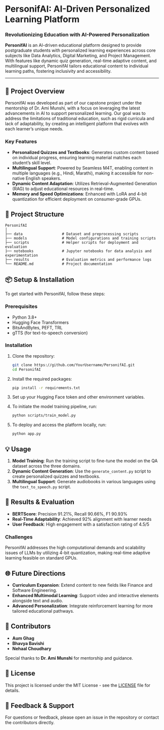 
# PersonifAI: AI-Driven Personalized Learning Platform



### Revolutionizing Education with AI-Powered Personalization

**PersonifAI** is an AI-driven educational platform designed to provide postgraduate students with personalized learning experiences across core subjects like Data Analytics, Digital Marketing, and Project Management. With features like dynamic quiz generation, real-time adaptive content, and multilingual support, PersonifAI tailors educational content to individual learning paths, fostering inclusivity and accessibility.

---

## 🚀 Project Overview

PersonifAI was developed as part of our capstone project under the mentorship of Dr. Ami Munshi, with a focus on leveraging the latest advancements in AI to support personalized learning. Our goal was to address the limitations of traditional education, such as rigid curricula and lack of adaptability, by creating an intelligent platform that evolves with each learner’s unique needs.

### Key Features

- **Personalized Quizzes and Textbooks**: Generates custom content based on individual progress, ensuring learning material matches each student’s skill level.
- **Multilingual Support**: Powered by Seamless M4T, enabling content in multiple languages (e.g., Hindi, Marathi), making it accessible for non-native English speakers.
- **Dynamic Content Adaptation**: Utilizes Retrieval-Augmented Generation (RAG) to adjust educational resources in real-time.
- **Memory and Speed Optimizations**: Enhanced with LoRA and 4-bit quantization for efficient deployment on consumer-grade GPUs.

## 📑 Project Structure

```plaintext
PersonifAI
│
├── data                  # Dataset and preprocessing scripts
├── models                # Model configurations and training scripts
├── scripts               # Helper scripts for deployment and evaluation
├── notebooks             # Jupyter notebooks for data analysis and experimentation
├── results               # Evaluation metrics and performance logs
└── README.md             # Project documentation
```

## 📦 Setup & Installation

To get started with PersonifAI, follow these steps:

### Prerequisites

- Python 3.8+
- Hugging Face Transformers
- BitsAndBytes, PEFT, TRL
- gTTS (for text-to-speech conversion)

### Installation

1. Clone the repository:

   ```bash
   git clone https://github.com/YourUsername/PersonifAI.git
   cd PersonifAI
   ```

2. Install the required packages:

   ```bash
   pip install -r requirements.txt
   ```

3. Set up your Hugging Face token and other environment variables.

4. To initiate the model training pipeline, run:

   ```bash
   python scripts/train_model.py
   ```

5. To deploy and access the platform locally, run:

   ```bash
   python app.py
   ```

## 💡 Usage

1. **Model Training**: Run the training script to fine-tune the model on the QA dataset across the three domains.
2. **Dynamic Content Generation**: Use the `generate_content.py` script to create personalized quizzes and textbooks.
3. **Multilingual Support**: Generate audiobooks in various languages using the `text_to_speech.py` script.

## 🧪 Results & Evaluation

- **BERTScore**: Precision 91.21%, Recall 90.66%, F1 90.93%
- **Real-Time Adaptability**: Achieved 92% alignment with learner needs
- **User Feedback**: High engagement with a satisfaction rating of 4.5/5

### Challenges

PersonifAI addresses the high computational demands and scalability issues of LLMs by utilizing 4-bit quantization, making real-time adaptive learning feasible on standard GPUs.

## 🌐 Future Directions

- **Curriculum Expansion**: Extend content to new fields like Finance and Software Engineering.
- **Enhanced Multimodal Learning**: Support video and interactive elements alongside text and audio.
- **Advanced Personalization**: Integrate reinforcement learning for more tailored educational pathways.

## 🤝 Contributors

- **Aum Ghag**
- **Bhavya Bavishi**
- **Nehaal Choudhary**

Special thanks to **Dr. Ami Munshi** for mentorship and guidance.

## 📜 License

This project is licensed under the MIT License - see the [LICENSE](LICENSE) file for details.

## 💬 Feedback & Support

For questions or feedback, please open an issue in the repository or contact the contributors directly.


